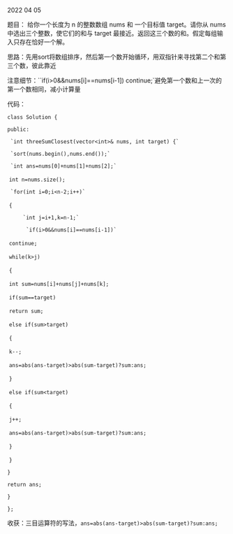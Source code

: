 2022 04 05

题目： 给你一个长度为 n 的整数数组 nums 和 一个目标值 target。请你从 nums 中选出三个整数，使它们的和与 target 最接近。返回这三个数的和。假定每组输入只存在恰好一个解。

思路：先用sort将数组排序，然后第一个数开始循环，用双指针来寻找第二个和第三个数，彼此靠近

注意细节：``if(i>0&&nums[i]==nums[i-1])   continue;`避免第一个数和上一次的第一个数相同，减小计算量

代码：

`class Solution {`

`public:`

  	 `int threeSumClosest(vector<int>& nums, int target) {`

  	 `sort(nums.begin(),nums.end());`

   	 `int ans=nums[0]+nums[1]+nums[2];`

​	  `int n=nums.size();`

 	 `for(int i=0;i<n-2;i++)`

​	 `{`

   		 `int j=i+1,k=n-1;`

 	 	  `if(i>0&&nums[i]==nums[i-1])`

​       	         `continue;`

​    `while(k>j)`

​    `{`  

​     	   `int sum=nums[i]+nums[j]+nums[k];`

​     	  `if(sum==target)`

​      	         `return sum;`

​            `else if(sum>target)`

​    	  `{`

​     		   `k--;`

​       		 `ans=abs(ans-target)>abs(sum-target)?sum:ans;`

​     	 `}`

​    	  `else if(sum<target)`

​     	 `{`

​     		   `j++;`

​        		`ans=abs(ans-target)>abs(sum-target)?sum:ans;`

​     	 `}`

​    `}`

  `}`

  `return ans;`

  `}`

`};`

收获：三目运算符的写法，`ans=abs(ans-target)>abs(sum-target)?sum:ans;`